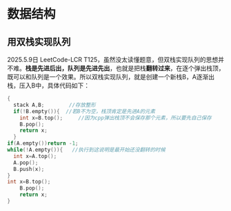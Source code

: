 # 数据结构
## 用双栈实现队列
2025.5.9日 LeetCode-LCR T125，虽然没太读懂题意，但双栈实现队列的思想并不难。**栈是先进后出，队列是先进先出**，也就是把栈**翻转过来**，在逐个弹出栈顶，既可以和队列是一个效果。所以双栈实现队列，就是创建一个新栈B，A逐渐出栈，压入B中，具体代码如下：
```cpp
{
  stack A,B;        //存放整形
  if(!B.empty()){  //若B不为空，栈顶肯定是先进A的元素
    int x=B.top();     //因为cpp弹出栈顶不会保存那个元素，所以要先自己保存
    B.pop();
    return x;
  }
if(A.empty())return -1;
while(!A.empty()){   //执行到这说明是最开始还没翻转的时候
  int x=A.top();
  A.pop();
  B.push(x);
}   
int x=B.top();
    B.pop();
    return x;
}
```
